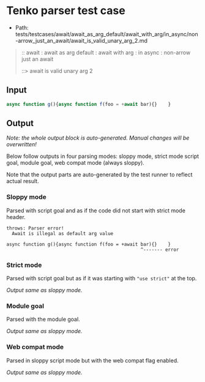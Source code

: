 # Tenko parser test case

- Path: tests/testcases/await/await_as_arg_default/await_with_arg/in_async/non-arrow_just_an_await/await_is_valid_unary_arg_2.md

> :: await : await as arg default : await with arg : in async : non-arrow just an await
>
> ::> await is valid unary arg 2

## Input

`````js
async function g(){async function f(foo = +await bar){}    }
`````

## Output

_Note: the whole output block is auto-generated. Manual changes will be overwritten!_

Below follow outputs in four parsing modes: sloppy mode, strict mode script goal, module goal, web compat mode (always sloppy).

Note that the output parts are auto-generated by the test runner to reflect actual result.

### Sloppy mode

Parsed with script goal and as if the code did not start with strict mode header.

`````
throws: Parser error!
  Await is illegal as default arg value

async function g(){async function f(foo = +await bar){}    }
                                                 ^------- error
`````

### Strict mode

Parsed with script goal but as if it was starting with `"use strict"` at the top.

_Output same as sloppy mode._

### Module goal

Parsed with the module goal.

_Output same as sloppy mode._

### Web compat mode

Parsed in sloppy script mode but with the web compat flag enabled.

_Output same as sloppy mode._
